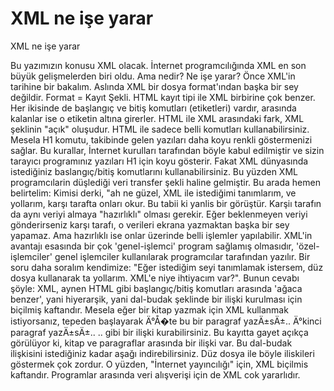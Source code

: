 # XML ne işe yarar


XML ne işe yarar



 Bu yazımızın konusu XML olacak. İnternet programcılığında XML en son  büyük gelişmelerden biri oldu. Ama nedir? Ne işe yarar?              Önce XML'in tarihine bir bakalım. Aslında XML bir dosya format'ından başka bir sey değildir. Format = Kayıt Şekli. HTML kayıt tipi ile XML birbirine çok benzer. Her ikisinde de başlangıç ve bitiş komutları (etiketleri) vardır, arasında kalanlar ise o etiketin altına girerler.                HTML ile XML arasındaki fark, XML şeklinin "açık" oluşudur. HTML ile sadece belli komutları kullanabilirsiniz. Mesela H1 komutu, takibinde gelen yazıları daha koyu renkli göstermenizi sağlar. Bu kurallar, İnternet kurulları tarafından böyle kabul edilmiştir ve sizin tarayıcı programınız yazıları H1 için koyu gösterir.               Fakat XML dünyasında istediğiniz baslangıç/bitiş komutlarını kullanabilirsiniz. Bu yüzden XML programcılarin düşlediği veri transfer şekli haline gelmiştir.               Bu arada hemen belirtelim: Kimisi derki, "ah ne güzel, XML ile istediğimi tanımlarım, ve yollarım, karşı tarafta onları okur.               Bu tabii ki yanlis bir görüştür. Karşiı tarafın da aynı veriyi almaya "hazırlıklı" olması gerekir. Eğer beklenmeyen veriyi gönderirseniz karşı tarafı, o verileri ekrana yazmaktan başka bir sey yapamaz. Ama hazırlıklı ise onlar üzerinde belli işlemler yapılabilir. XML'in avantajı esasında bir çok 'genel-işlemci' program sağlamış olmasıdır, 'özel-işlemciler' genel işlemciler kullanılarak programcılar tarafından yazılır.               Bir soru daha soralım kendimize: "Eğer istediğim seyi tanımlamak istersem, düz dosya kullanarak ta yollarım. XML'e niye ihtiyacım var?".              Bunun cevabı şöyle: XML, aynen HTML gibi başlangıç/bitiş komutları arasında 'ağaca benzer', yani hiyerarşik, yani dal-budak şeklinde bir ilişki kurulması için biçilmiş kaftandır. Mesela eğer bir kitap yazmak için XML kullanmak istiyorsanız, tepeden başlayarak               <kitap><paragraf>    Ä°Å�te bu bir paragraf yazÄ±sÄ±..</paragraf><paragraf>    Ä°kinci paragraf yazÄ±sÄ±..</paragraf></kitap>              .. gibi bir ilişki kurabilirsiniz. Bu kayıtta gayet açıkça görülüyor ki, kitap ve paragraflar arasında bir ilişki var. Bu dal-budak ilişkisini istediğiniz kadar aşağı indirebilirsiniz.              Düz dosya ile böyle iliskileri göstermek çok zordur.               O yüzden, "İnternet yayıncılığı" için, XML biçilmis kaftandır.              Programlar arasında veri alışverişi için de XML cok yararlıdır.




